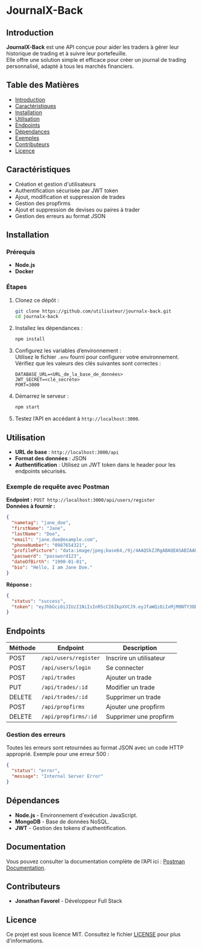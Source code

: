 
# JournalX-Back

## Introduction

**JournalX-Back** est une API conçue pour aider les traders à gérer leur historique de trading et à suivre leur portefeuille.  
Elle offre une solution simple et efficace pour créer un journal de trading personnalisé, adapté à tous les marchés financiers.

## Table des Matières

- [Introduction](#introduction)
- [Caractéristiques](#caractéristiques)
- [Installation](#installation)
- [Utilisation](#utilisation)
- [Endpoints](#endpoints)
- [Dépendances](#dépendances)
- [Exemples](#exemples)
- [Contributeurs](#contributeurs)
- [Licence](#licence)

## Caractéristiques

- Création et gestion d'utilisateurs
- Authentification sécurisée par JWT token
- Ajout, modification et suppression de trades
- Gestion des propfirms
- Ajout et suppression de devises ou paires à trader
- Gestion des erreurs au format JSON

## Installation

### Prérequis

- **Node.js**
- **Docker**

### Étapes

1. Clonez ce dépôt :  
   ```bash
   git clone https://github.com/utilisateur/journalx-back.git
   cd journalx-back
   ```

2. Installez les dépendances :  
   ```bash
   npm install
   ```

3. Configurez les variables d’environnement :  
   Utilisez le fichier `.env` fourni pour configurer votre environnement. Vérifiez que les valeurs des clés suivantes sont correctes :  
   ```
   DATABASE_URL=<URL_de_la_base_de_données>
   JWT_SECRET=<clé_secrète>
   PORT=3000
   ```

4. Démarrez le serveur :  
   ```bash
   npm start
   ```

5. Testez l’API en accédant à `http://localhost:3000`.

## Utilisation

- **URL de base** : `http://localhost:3000/api`
- **Format des données** : JSON
- **Authentification** : Utilisez un JWT token dans le header pour les endpoints sécurisés.

### Exemple de requête avec Postman

**Endpoint :** `POST http://localhost:3000/api/users/register`  
**Données à fournir :**  

```json
{
  "nametag": "jane_doe",
  "firstName": "Jane",
  "lastName": "Doe",
  "email": "jane.doe@example.com",
  "phoneNumber": "0987654321",
  "profilePicture": "data:image/jpeg;base64,/9j/4AAQSkZJRgABAQEASABIAAD",
  "password": "password123",
  "dateOfBirth": "1990-01-01",
  "bio": "Hello, I am Jane Doe."
}
```

**Réponse :**

```json
{
  "status": "success",
  "token": "eyJhbGciOiJIUzI1NiIsInR5cCI6IkpXVCJ9.eyJfaWQiOiIxMjM0NTY3ODkwIiwibmFtZSI6IkphbmUgRG9lIiwiaWF0IjoxNTE2MjM5MDIyfQ.SflKxwRJSMeKKF2QT4fwpMeJf36POk6yJV_adQssw5c"
}
```

## Endpoints

| Méthode | Endpoint                     | Description                             |
|---------|------------------------------|-----------------------------------------|
| POST    | `/api/users/register`        | Inscrire un utilisateur                 |
| POST    | `/api/users/login`           | Se connecter                            |
| POST    | `/api/trades`                | Ajouter un trade                        |
| PUT     | `/api/trades/:id`            | Modifier un trade                       |
| DELETE  | `/api/trades/:id`            | Supprimer un trade                      |
| POST    | `/api/propfirms`             | Ajouter une propfirm                    |
| DELETE  | `/api/propfirms/:id`         | Supprimer une propfirm                  |

### Gestion des erreurs

Toutes les erreurs sont retournées au format JSON avec un code HTTP approprié. Exemple pour une erreur 500 :  

```json
{
  "status": "error",
  "message": "Internal Server Error"
}
```

## Dépendances

- **Node.js** - Environnement d'exécution JavaScript.  
- **MongoDB** - Base de données NoSQL.  
- **JWT** - Gestion des tokens d'authentification.

## Documentation

Vous pouvez consulter la documentation complète de l’API ici : [Postman Documentation](https://documenter.getpostman.com/view/16888366/2sAYBYepdu).

## Contributeurs

- **Jonathan Favorel** - Développeur Full Stack

## Licence

Ce projet est sous licence MIT. Consultez le fichier [LICENSE](LICENSE) pour plus d'informations.

